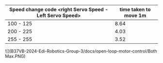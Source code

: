 


| Speed change code <right Servo Speed - Left Servo Speed> | time taken to move 1m |
| -------------------------------------------------------- | --------------------- |
| 100 - 125                                                | 8.64                  |
|200  - 225                                                | 4.03                  |
|255 - 255                                                 | 3.52                  |

![](B37VB-2024-Edi-Robotics-Group-3/docs/open-loop-motor-control/Both Max.PNG)
